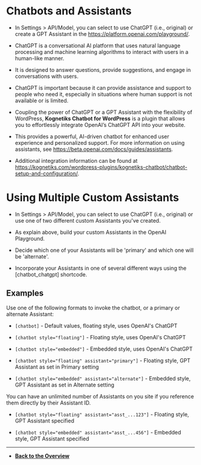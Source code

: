 # Chatbots and Assistants

- In Settings > API/Model, you can select to use ChatGPT (i.e., original) or create a GPT Assistant in the https://platform.openai.com/playground/.

- ChatGPT is a conversational AI platform that uses natural language processing and machine learning algorithms to interact with users in a human-like manner.

- It is designed to answer questions, provide suggestions, and engage in conversations with users.

- ChatGPT is important because it can provide assistance and support to people who need it, especially in situations where human support is not available or is limited.

- Coupling the power of ChatGPT or a GPT Assistant with the flexibility of WordPress, **Kognetiks Chatbot for WordPress** is a plugin that allows you to effortlessly integrate OpenAI’s ChatGPT API into your website.

- This provides a powerful, AI-driven chatbot for enhanced user experience and personalized support.
For more information on using assistants, see https://beta.openai.com/docs/guides/assistants.

- Additional integration information can be found at https://kognetiks.com/wordpress-plugins/kognetiks-chatbot/chatbot-setup-and-configuration/.

# Using Multiple Custom Assistants

- In Settings > API/Model, you can select to use ChatGPT (i.e., original) or use one of two different custom Assistants you've created.

- As explain above, build your custom Assistants in the OpenAI Playground.

- Decide which one of your Assistants will be 'primary' and which one will be 'alternate'.

- Incorporate your Assistants in one of several different ways using the [chatbot_chatgpt] shortcode.

## Examples

Use one of the following formats to invoke the chatbot, or a primary or alternate Assistant:

- ```[chatbot]``` - Default values, floating style, uses OpenAI's ChatGPT

- ```[chatbot style="floating"]``` - Floating style, uses OpenAI's ChatGPT

- ```[chatbot style="embedded"]``` - Embedded style, uses OpenAI's ChatGPT

- ```[chatbot style="floating" assistant="primary"]``` - Floating style, GPT Assistant as set in Primary setting

- ```[chatbot style="embedded" assistant="alternate"]``` - Embedded style, GPT Assistant as set in Alternate setting

You can have an unlimited number of Assistants on you site if you reference them directly by their Assistant ID.

- ```[chatbot style="floating" assistant="asst_...123"]``` - Floating style, GPT Assistant specified

- ```[chatbot style="embedded" assistant="asst_...456"]``` - Embedded style, GPT Assistant specified

---

- **[Back to the Overview](/overview.md)**
